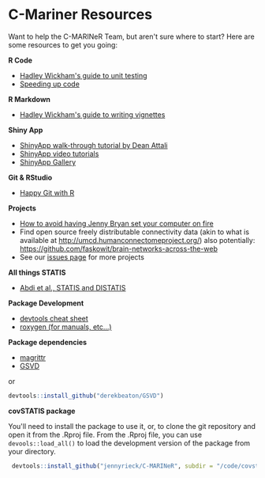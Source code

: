 # C-Mariner Resources

Want to help the C-MARINeR Team, but aren't sure where to start? Here are some resources to get you going:

**R Code**

* [Hadley Wickham's guide to unit testing](http://r-pkgs.had.co.nz/tests.html)
* [Speeding up code](https://www.r-bloggers.com/strategies-to-speedup-r-code/)

**R Markdown**

* [Hadley Wickham's guide to writing vignettes](http://r-pkgs.had.co.nz/vignettes.html)

**Shiny App**

* [ShinyApp walk-through tutorial by Dean Attali](https://deanattali.com/blog/building-shiny-apps-tutorial/)
* [ShinyApp video tutorials](https://shiny.rstudio.com/tutorial/)
* [ShinyApp Gallery](https://shiny.rstudio.com/gallery/)

**Git & RStudio**

* [Happy Git with R](https://happygitwithr.com/)

**Projects**

* [How to avoid having Jenny Bryan set your computer on fire](https://www.tidyverse.org/articles/2017/12/workflow-vs-script/)
* Find open source freely distributable connectivity data (akin to what is available at http://umcd.humanconnectomeproject.org/) also potentially: https://github.com/faskowit/brain-networks-across-the-web
* See our [issues page](https://github.com/jennyrieck/C-MARINeR/issues) for more projects

**All things STATIS**

* [Abdi et al., STATIS and DISTATIS](https://www.utdallas.edu/~herve/abdi_Wires_AWVB2012_Final.pdf)

**Package Development**

* [devtools cheat sheet](https://www.rstudio.com/wp-content/uploads/2015/03/devtools-cheatsheet.pdf)
* [roxygen (for manuals, etc...)](https://cran.r-project.org/web/packages/roxygen2/vignettes/roxygen2.html)

**Package dependencies**
* [magrittr](https://cran.r-project.org/web/packages/magrittr/vignettes/magrittr.html)
* [GSVD](https://github.com/derekbeaton/gsvd)

or

``` r
devtools::install_github("derekbeaton/GSVD")
```

**covSTATIS package**

You'll need to install the package to use it, or, to clone the git repository and open it from the .Rproj file. From the .Rproj file, you can use `devools::load_all()` to load the development version of the package from your directory.

``` r
 devtools::install_github("jennyrieck/C-MARINeR", subdir = "/code/covstatis")
```
